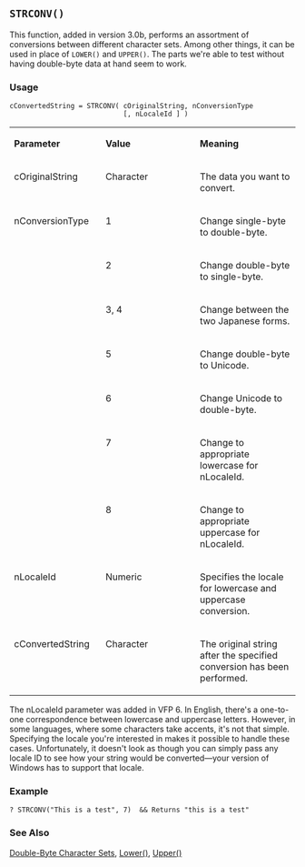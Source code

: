 ## `STRCONV()`

This function, added in version 3.0b, performs an assortment of conversions between different character sets. Among other things, it can be used in place of `LOWER()` and `UPPER()`. The parts we're able to test without having double-byte data at hand seem to work. 

### Usage

```foxpro
cConvertedString = STRCONV( cOriginalString, nConversionType
                            [, nLocaleId ] )
```
<table>
<tr>
  <td width="32%" valign="top">
  <p><b>Parameter</b></p>
  </td>
  <td width="23%" valign="top">
  <p><b>Value</b></p>
  </td>
  <td width="45%" valign="top">
  <p><b>Meaning</b></p>
  </td>
 </tr>
<tr>
  <td width="32%" valign="top">
  <p>cOriginalString</p>
  </td>
  <td width="23%" valign="top">
  <p>Character</p>
  </td>
  <td width="45%" valign="top">
  <p>The data you want to convert.</p>
  </td>
 </tr>
<tr>
  <td width="32%" rowspan="7" valign="top">
  <p>nConversionType</p>
  </td>
  <td width="23%" valign="top">
  <p>1</p>
  </td>
  <td width="45%" valign="top">
  <p>Change single-byte to double-byte.</p>
  </td>
 </tr>
<tr>
  <td width="33%" valign="top">
  <p>2</p>
  </td>
  <td width="67%" valign="top">
  <p>Change double-byte to single-byte.</p>
  </td>
 </tr>
<tr>
  <td width="33%" valign="top">
  <p>3, 4</p>
  </td>
  <td width="67%" valign="top">
  <p>Change between the two Japanese forms.</p>
  </td>
 </tr>
<tr>
  <td width="33%" valign="top">
  <p>5</p>
  </td>
  <td width="67%" valign="top">
  <p>Change double-byte to Unicode.</p>
  </td>
 </tr>
<tr>
  <td width="33%" valign="top">
  <p>6</p>
  </td>
  <td width="67%" valign="top">
  <p>Change Unicode to double-byte.</p>
  </td>
 </tr>
<tr>
  <td width="33%" valign="top">
  <p>7</p>
  </td>
  <td width="67%" valign="top">
  <p>Change to appropriate lowercase for nLocaleId.</p>
  </td>
 </tr>
<tr>
  <td width="33%" valign="top">
  <p>8</p>
  </td>
  <td width="67%" valign="top">
  <p>Change to appropriate uppercase for nLocaleId.</p>
  </td>
 </tr>
<tr>
  <td width="32%" valign="top">
  <p>nLocaleId</p>
  </td>
  <td width="23%" valign="top">
  <p>Numeric</p>
  </td>
  <td width="45%" valign="top">
  <p>Specifies the locale for lowercase and uppercase conversion.</p>
  </td>
 </tr>
<tr>
  <td width="32%" valign="top">
  <p>cConvertedString</p>
  </td>
  <td width="23%" valign="top">
  <p>Character</p>
  </td>
  <td width="45%" valign="top">
  <p>The original string after the specified conversion has been performed. </p>
  </td>
 </tr>
</table>

The nLocaleId parameter was added in VFP 6. In English, there's a one-to-one correspondence between lowercase and uppercase letters. However, in some languages, where some characters take accents, it's not that simple. Specifying the locale you're interested in makes it possible to handle these cases. Unfortunately, it doesn't look as though you can simply pass any locale ID to see how your string would be converted&mdash;your version of Windows has to support that locale.

### Example

```foxpro
? STRCONV("This is a test", 7)  && Returns "this is a test"
```
### See Also

[Double-Byte Character Sets](s4g665.md), [Lower()](s4g017.md), [Upper()](s4g017.md)